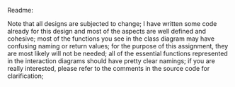 Readme: 

Note that all designs are subjected to change; 
I have written some code already for this design and most of the aspects are well defined and cohesive; 
most of the functions you see in the class diagram may have confusing naming or return values; for the purpose of this assignment, they are most likely will not be needed; all of the essential functions represented in the interaction diagrams should have pretty clear namings; 
if you are really interested, please refer to the comments in the source code for clarification; 
